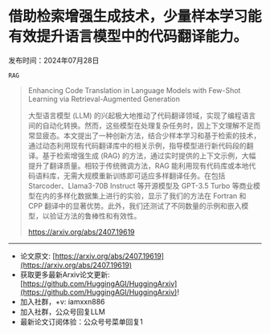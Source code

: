 # 借助检索增强生成技术，少量样本学习能有效提升语言模型中的代码翻译能力。
发布时间：2024年07月28日

`RAG`
> Enhancing Code Translation in Language Models with Few-Shot Learning via Retrieval-Augmented Generation
>
> 大型语言模型 (LLM) 的兴起极大地推动了代码翻译领域，实现了编程语言间的自动化转换。然而，这些模型在处理复杂任务时，因上下文理解不足而常显疲态。本文提出了一种创新方法，结合少样本学习和基于检索的技术，通过动态利用现有代码翻译库中的相关示例，指导模型进行新代码段的翻译。基于检索增强生成 (RAG) 的方法，通过实时提供的上下文示例，大幅提升了翻译质量。相较于传统微调方法，RAG 能利用现有代码库或本地代码语料库，无需大规模重新训练即可适应多样翻译任务。在包括 Starcoder、Llama3-70B Instruct 等开源模型及 GPT-3.5 Turbo 等商业模型在内的多样化数据集上进行的实验，显示了我们的方法在 Fortran 和 CPP 翻译中的显著优势。此外，我们还测试了不同数量的示例和嵌入模型，以验证方法的鲁棒性和有效性。
>
> https://arxiv.org/abs/2407.19619


<hr />

- 论文原文: [https://arxiv.org/abs/2407.19619](https://arxiv.org/abs/2407.19619)
- 获取更多最新Arxiv论文更新: [https://github.com/HuggingAGI/HuggingArxiv](https://github.com/HuggingAGI/HuggingArxiv)!
- 加入社群，+v: iamxxn886
- 加入社群，公众号回复LLM
- 最新论文订阅体验：公众号号菜单回复1